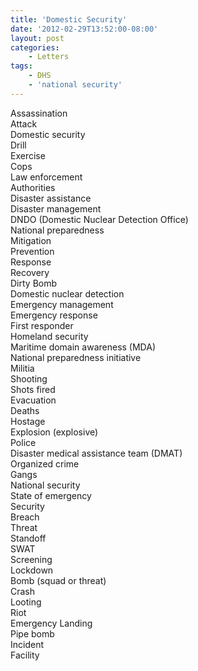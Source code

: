 ```yaml
---
title: 'Domestic Security'
date: '2012-02-29T13:52:00-08:00'
layout: post
categories:
    - Letters
tags:
    - DHS
    - 'national security'
---
```


Assassination  
Attack  
Domestic security  
Drill  
Exercise  
Cops  
Law enforcement  
Authorities  
Disaster assistance  
Disaster management  
DNDO (Domestic Nuclear Detection Office)  
National preparedness  
Mitigation  
Prevention  
Response  
Recovery  
Dirty Bomb  
Domestic nuclear detection  
Emergency management  
Emergency response  
First responder  
Homeland security  
Maritime domain awareness (MDA)  
National preparedness initiative  
Militia  
Shooting  
Shots fired  
Evacuation  
Deaths  
Hostage  
Explosion (explosive)  
Police  
Disaster medical assistance team (DMAT)  
Organized crime  
Gangs  
National security  
State of emergency  
Security  
Breach  
Threat  
Standoff  
SWAT  
Screening  
Lockdown  
Bomb (squad or threat)  
Crash  
Looting  
Riot  
Emergency Landing  
Pipe bomb  
Incident  
Facility